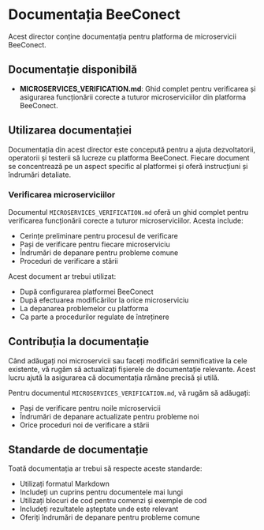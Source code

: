 # Documentația BeeConect

Acest director conține documentația pentru platforma de microservicii BeeConect.

## Documentație disponibilă

- **MICROSERVICES_VERIFICATION.md**: Ghid complet pentru verificarea și asigurarea funcționării corecte a tuturor microserviciilor din platforma BeeConect.

## Utilizarea documentației

Documentația din acest director este concepută pentru a ajuta dezvoltatorii, operatorii și testerii să lucreze cu platforma BeeConect. Fiecare document se concentrează pe un aspect specific al platformei și oferă instrucțiuni și îndrumări detaliate.

### Verificarea microserviciilor

Documentul `MICROSERVICES_VERIFICATION.md` oferă un ghid complet pentru verificarea funcționării corecte a tuturor microserviciilor. Acesta include:

- Cerințe preliminare pentru procesul de verificare
- Pași de verificare pentru fiecare microserviciu
- Îndrumări de depanare pentru probleme comune
- Proceduri de verificare a stării

Acest document ar trebui utilizat:
- După configurarea platformei BeeConect
- După efectuarea modificărilor la orice microserviciu
- La depanarea problemelor cu platforma
- Ca parte a procedurilor regulate de întreținere

## Contribuția la documentație

Când adăugați noi microservicii sau faceți modificări semnificative la cele existente, vă rugăm să actualizați fișierele de documentație relevante. Acest lucru ajută la asigurarea că documentația rămâne precisă și utilă.

Pentru documentul `MICROSERVICES_VERIFICATION.md`, vă rugăm să adăugați:
- Pași de verificare pentru noile microservicii
- Îndrumări de depanare actualizate pentru probleme noi
- Orice proceduri noi de verificare a stării

## Standarde de documentație

Toată documentația ar trebui să respecte aceste standarde:
- Utilizați formatul Markdown
- Includeți un cuprins pentru documentele mai lungi
- Utilizați blocuri de cod pentru comenzi și exemple de cod
- Includeți rezultatele așteptate unde este relevant
- Oferiți îndrumări de depanare pentru probleme comune